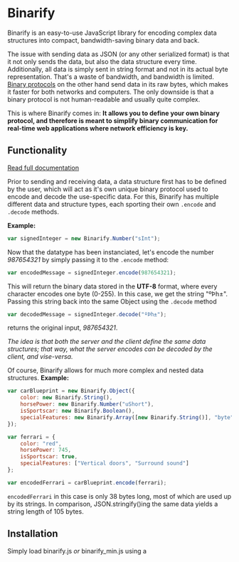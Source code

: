 # Binarify
Binarify is an easy-to-use JavaScript library for encoding complex data structures into compact, bandwidth-saving binary data and back.

The issue with sending data as JSON (or any other serialized format) is that it not only sends the data, but also the data structure every time. Additionally, all data is simply sent in string format and not in its actual byte representation. That's a waste of bandwidth, and bandwidth is limited. [Binary protocols](https://en.wikipedia.org/wiki/Binary_protocol) on the other hand send data in its raw bytes, which makes it faster for both networks and computers. The only downside is that a binary protocol is not human-readable and usually quite complex.

This is where Binarify comes in: **It allows you to define your own binary protocol, and therefore is meant to simplify binary communication for real-time web applications where network efficiency is key.**

## Functionality
[Read full documentation](./ref/reference.md)

Prior to sending and receiving data, a data structure first has to be defined by the user, which will act as it's own unique binary protocol used to encode and decode the use-specific data. For this, Binarify has multiple different data and structure types, each sporting their own `.encode` and `.decode` methods.

**Example:**
```javascript
var signedInteger = new Binarify.Number("sInt");
```
Now that the datatype has been instanciated, let's encode the number *987654321* by simply passing it to the `.encode` method:
```javascript
var encodedMessage = signedInteger.encode(987654321);
```
This will return the binary data stored in the **UTF-8** format, where every character encodes one byte (0-255). In this case, we get the string "ºÞh±". Passing this string back into the same Object using the `.decode` method
```javascript
var decodedMessage = signedInteger.decode("ºÞh±");
```
returns the original input, *987654321*.

*The idea is that both the server and the client define the same data structures; that way, what the server encodes can be decoded by the client, and vise-versa.*

Of course, Binarify allows for much more complex and nested data structures. 
**Example:**
```javascript
var carBlueprint = new Binarify.Object({
    color: new Binarify.String(),
    horsePower: new Binarify.Number("uShort"),
    isSportscar: new Binarify.Boolean(),
    specialFeatures: new Binarify.Array([new Binarify.String()], "byte")
});

var ferrari = {
    color: "red",
    horsePower: 745,
    isSportscar: true,
    specialFeatures: ["Vertical doors", "Surround sound"]
};

var encodedFerrari = carBlueprint.encode(ferrari);
```
`encodedFerrari` in this case is only 38 bytes long, most of which are used up by its strings. In comparison, JSON.stringify()ing the same data yields a string length of 105 bytes.

## Installation
Simply load binarify.js *or* binarify_min.js using a <script> tag or require it using Node.
